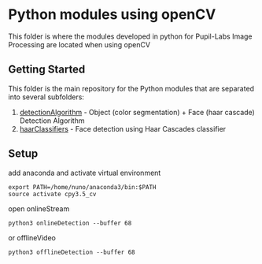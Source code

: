 # Python modules using openCV

This folder is where the modules developed in python for Pupil-Labs Image Processing are located when using openCV

## Getting Started

This folder is the main repository for the Python modules that are separated into several subfolders:
1. [detectionAlgorithm](https://github.com/NunoDuarte/openCVdevelop/tree/master/python/detectionAlgorithm) - Object (color segmentation) + Face (haar cascade) Detection Algorithm
2. [haarClassifiers](https://github.com/NunoDuarte/openCVdevelop/tree/master/python/haarClassifiers) - Face detection using Haar Cascades classifier 

## Setup
add anaconda and activate virtual environment
```
export PATH=/home/nuno/anaconda3/bin:$PATH
source activate cpy3.5_cv
```
open onlineStream
```
python3 onlineDetection --buffer 68
```
or offlineVideo
```
python3 offlineDetection --buffer 68
```
